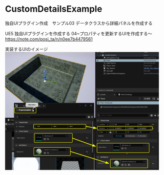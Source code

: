 # CustomDetailsExample
独自UIプラグイン作成　サンプル03 データクラスから詳細パネルを作成する

UE5 独自UIプラグインを作成する 04~プロパティを更新するUIを作成する～
https://note.com/posi_ta/n/n0ee7b4479561

実装するUIのイメージ  
![出来ること](./Image/ReadMe_01.png)  